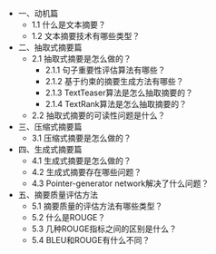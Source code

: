 - 一、动机篇
    - 1.1 什么是文本摘要？
    - 1.2 文本摘要技术有哪些类型？
- 二、抽取式摘要篇
    - 2.1 抽取式摘要是怎么做的？
        - 2.1.1 句子重要性评估算法有哪些？
        - 2.1.2 基于约束的摘要生成方法有哪些？
        - 2.1.3 TextTeaser算法是怎么抽取摘要的？
        - 2.1.4 TextRank算法是怎么抽取摘要的？
    - 2.2 抽取式摘要的可读性问题是什么？
- 三、压缩式摘要篇
    - 3.1 压缩式摘要是怎么做的？
- 四、生成式摘要篇
    - 4.1 生成式摘要是怎么做的？
    - 4.2 生成式摘要存在哪些问题？
    - 4.3 Pointer-generator network解决了什么问题？
- 五、摘要质量评估方法
    - 5.1 摘要质量的评估方法有哪些类型？
    - 5.2 什么是ROUGE？
    - 5.3 几种ROUGE指标之间的区别是什么？
    - 5.4 BLEU和ROUGE有什么不同？